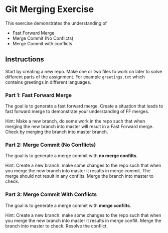# Git Merging Exercise

This exercise demonstrates the understanding of

- Fast Forward Merge
- Merge Commit (No Conflicts)
- Merge Commit with conflicts

## Instructions

Start by creating a new repo. Make one or two files to work on later to solve different parts of the assignment. For example `greetings.txt` which contains greetings in different languages.

### Part 1: Fast Forward Merge

The goal is to generate a fast forward merge. Create a situation that leads to fast forward merge to demonstrate your understanding of FF merges.

Hint: Make a new branch, do some work in the repo such that when merging the new branch into master will result in a Fast Forward merge. Check by merging the branch into master branch.

### Part 2: Merge Commit (No Conflicts)

The goal is to generate a merge commit with **no merge confilts**.

Hint: Create a new branch. make some changes to the repo such that when you merge the new branch into master it results in merge commit. The merge should not result in any conflits. Merge the branch into master to check.

### Part 3: Merge Commit With Conflicts

The goal is to generate a merge commit with **merge confilts**.

Hint: Create a new branch. make some changes to the repo such that when you merge the new branch into master it results in merge conflit. Merge the branch into master to check. Resolve the conflict.
